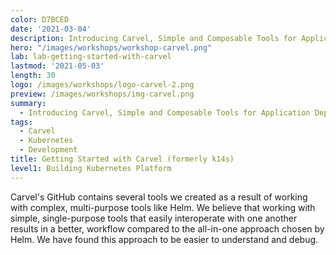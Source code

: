 ```yaml
---
color: D7BCED
date: '2021-03-04'
description: Introducing Carvel, Simple and Composable Tools for Application Deployment.
hero: "/images/workshops/workshop-carvel.png"
lab: lab-getting-started-with-carvel
lastmod: '2021-05-03'
length: 30
logo: /images/workshops/logo-carvel-2.png
preview: /images/workshops/img-carvel.png
summary:
  - Introducing Carvel, Simple and Composable Tools for Application Deployment.
tags:
  - Carvel
  - Kubernetes
  - Development
title: Getting Started with Carvel (formerly k14s)
level1: Building Kubernetes Platform
---
```


Carvel's GitHub contains several tools we created as a result of working with complex, multi-purpose tools like Helm. We believe that working with simple, single-purpose tools that easily interoperate with one another results in a better, workflow compared to the all-in-one approach chosen by Helm. We have found this approach to be easier to understand and debug.
